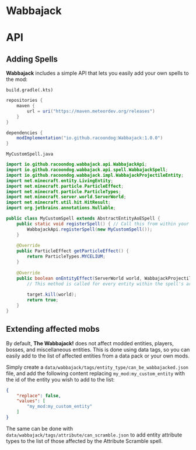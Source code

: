 # Wabbajack

# API

## Adding Spells

**Wabbajack** includes a simple API that lets you easily add your own spells to the mod:

`build.gradle(.kts)`
```groovy
repositories {
    maven {
        url = uri("https://maven.meteordev.org/releases")
    }
}

dependencies {
    modImplementation("io.github.racoondog:Wabbajack:1.0.0")
}
```

`MyCustomSpell.java`
```java
import io.github.racoondog.wabbajack.api.WabbajackApi;
import io.github.racoondog.wabbajack.api.spell.WabbajackSpell;
import io.github.racoondog.wabbajack.impl.WabbajackProjectileEntity;
import net.minecraft.entity.LivingEntity;
import net.minecraft.particle.ParticleEffect;
import net.minecraft.particle.ParticleTypes;
import net.minecraft.server.world.ServerWorld;
import net.minecraft.util.hit.HitResult;
import org.jetbrains.annotations.Nullable;

public class MyCustomSpell extends AbstractEntityAoESpell {
    public static void registerSpell() { // Call this from within your mod's initializer method
        WabbajackApi.registerSpell(new MyCustomSpell());
    }
    
    @Override
    public ParticleEffect getParticleEffect() {
        return ParticleTypes.MYCELIUM;
    }
    
    @Override
    public boolean onEntityEffect(ServerWorld world, WabbajackProjectileEntity projectile, HitResult collision, LivingEntity target, @Nullable LivingEntity caster) {
        // This method is called for every entity within the spell's area of effect
        
        target.kill(world);
        return true;
    }
}
```

## Extending affected mobs

By default, **The Wabbajack!** does not affect modded entities, players, bosses, and miscellaneous entities. This is done
using data tags, so you can easily add to the list of affected entities from a data pack or your own mods.

Simply create a `data/wabbajack/tags/entity_type/can_be_wabbajacked.json` file, and add the following content replacing
`my_mod:my_custom_entity` with the id of the entity you wish to add to the list:

```json
{
    "replace": false,
    "values": [
        "my_mod:my_custom_entity"
    ]
}
```

The same can be done with `data/wabbajack/tags/attribute/can_scramble.json` to add entity attribute types to the list of
those affected by the Attribute Scramble spell.